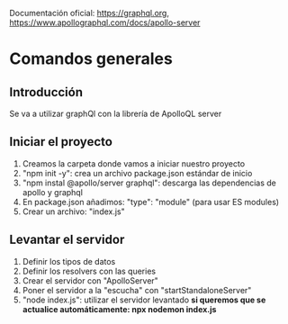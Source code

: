 Documentación oficial: https://graphql.org, https://www.apollographql.com/docs/apollo-server

# Comandos generales

## Introducción
Se va a utilizar graphQl con la librería de ApolloQL server

## Iniciar el proyecto
1. Creamos la carpeta donde vamos a iniciar nuestro proyecto
2. "npm init -y": crea un archivo package.json estándar de inicio
3. "npm instal @apollo/server graphql": descarga las dependencias de apollo y graphql
4. En package.json añadimos: "type": "module" (para usar ES modules)
5. Crear un archivo: "index.js"

## Levantar el servidor
1. Definir los tipos de datos
2. Definir los resolvers con las queries
3. Crear el servidor con "ApolloServer"
4. Poner el servidor a la "escucha" con "startStandaloneServer"
5. "node index.js": utilizar el servidor levantado 
    **si queremos que se actualice automáticamente: npx nodemon index.js**